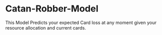 # Catan-Robber-Model


This Model Predicts your expected Card loss at any moment given your resource allocation and current cards.
